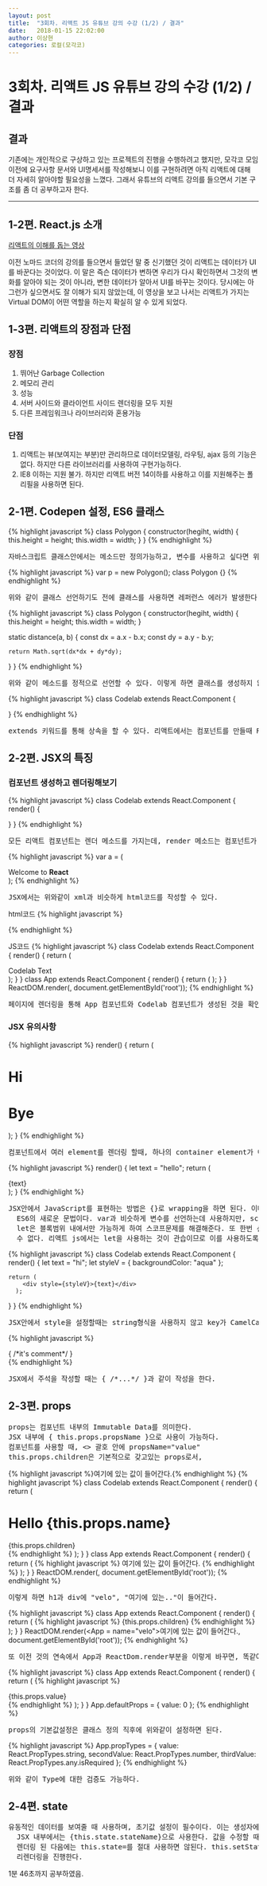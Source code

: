 ```yaml
---
layout: post
title:  "3회차. 리액트 JS 유튜브 강의 수강 (1/2) / 결과"
date:   2018-01-15 22:02:00
author: 이상현
categories: 로컬(모각코)
---
```


# 3회차. 리액트 JS 유튜브 강의 수강 (1/2) / 결과

## 결과

기존에는 개인적으로 구상하고 있는 프로젝트의 진행을 수행하려고 했지만, 모각코 모임이전에 요구사항 문서와 UI명세서를 작성해보니 이를 구현하려면 아직 리액트에 대해 더 자세히 알아야할 필요성을 느꼈다. 그래서 유튜브의 리액트 강의를 들으면서 기본 구조를 좀 더 공부하고자 한다.

---

## 1-2편. React.js 소개

[리액트의 이해를 돕는 영상](https://www.youtube.com/watch?v=BYbgopx44vo)

이전 노마드 코더의 강의를 들으면서 들었던 말 중 신기했던 것이 리액트는 데이터가 UI를 바꾼다는 것이었다. 이 말은 즉슨 데이터가 변하면 우리가 다시 확인하면서 그것의 변화를 알아야 되는 것이 아니라, 변한 데이터가 알아서 UI를 바꾸는 것이다. 당시에는 아 그런가 싶으면서도 잘 이해가 되지 않았는데, 이 영상을 보고 나서는 리액트가 가지는 Virtual DOM이 어떤 역할을 하는지 확실히 알 수 있게 되었다.

## 1-3편. 리액트의 장점과 단점

### 장점
1. 뛰어난 Garbage Collection
2. 메모리 관리
3. 성능
4. 서버 사이드와 클라이언트 사이드 렌더링을 모두 지원
5. 다른 프레임워크나 라이브러리와 혼용가능

### 단점
1. 리액트는 뷰(보여지는 부분)만 관리하므로 데이터모델링, 라우팅, ajax 등의 기능은 없다. 하지만 다른 라이브러리를 사용하여 구현가능하다.
2. IE8 이하는 지원 불가. 하지만 리액트 버전 14이하를 사용하고 이를 지원해주는 폴리필을 사용하면 된다.

## 2-1편. Codepen 설정, ES6 클래스

{% highlight javascript %}
class Polygon {
  constructor(hegiht, width) {
    this.height = height;
    this.width = width;
  }
}
{% endhighlight %}
<pre>자바스크립트 클래스안에서는 메소드만 정의가능하고, 변수를 사용하고 싶다면 위처럼 생성자를 통해 initialize를 해야한다.</pre>

{% highlight javascript %}
var p = new Polygon();
class Polygon {}
{% endhighlight %}
<pre>위와 같이 클래스 선언하기도 전에 클래스를 사용하면 레퍼런스 에러가 발생한다.</pre>

{% highlight javascript %}
class Polygon {
  constructor(hegiht, width) {
    this.height = height;
    this.width = width;
  }

  static distance(a, b) {
    const dx = a.x - b.x;
    const dy = a.y - b.y;

    return Math.sqrt(dx*dx + dy*dy);
  }
}
{% endhighlight %}
<pre>위와 같이 메소드를 정적으로 선언할 수 있다. 이렇게 하면 클래스를 생성하지 않고도 메소드를 사용할 수 있다는 차이점이 있다.</pre>

{% highlight javascript %}
class Codelab extends React.Component {

}
{% endhighlight %}
<pre>extends 키워드를 통해 상속을 할 수 있다. 리액트에서는 컴포넌트를 만들때 React.Component를 상속한다. 상속을 했을때 super키워드를 통해 상위 클래스에서 정의된 것에 접근할 수 있다.</pre>

## 2-2편. JSX의 특징

### 컴포넌트 생성하고 렌더링해보기
{% highlight javascript %}
class Codelab extends React.Component {
  render() {

  }
}
{% endhighlight %}
<pre>모든 리액트 컴포넌트는 렌더 메소드를 가지는데, render 메소드는 컴포넌트가 어떻게 생길지 정의를 해준다.</pre>

{% highlight javascript %}
var a = (
    <div>
      Welcome to <b>React</b>
    </div>
  );
{% endhighlight %}
<pre>JSX에서는 위와같이 xml과 비슷하게 html코드를 작성할 수 있다.</pre>

html코드
{% highlight javascript %}
<div id="root"></div>
{% endhighlight %}

JS코드
{% highlight javascript %}
class Codelab extends React.Component {
  render() {
    return (
      <div>Codelab Text</div>
      );
  }
}
class App extends React.Component {
  render() {
    return (
        <Codelab/>
      );
  }
}
ReactDOM.render(<App/>, document.getElementById('root'));
{% endhighlight %}
<pre>페이지에 렌더링을 통해 App 컴포넌트와 Codelab 컴포넌트가 생성된 것을 확인할 수 있었다.</pre>

### JSX 유의사항
{% highlight javascript %}
render() {
  return (
      <div>
        <h1>Hi</h1>
        <h1>Bye</h1>
      </div>
    );
}
{% endhighlight %}
<pre>컴포넌트에서 여러 element를 렌더링 할때, 하나의 container element가 이를 모두 포함하는 형태가 되어야 한다.</pre>

{% highlight javascript %}
render() {
  let text = "hello";
  return (
      <div>{text}</div>
    );
}
{% endhighlight %}
<pre>JSX안에서 JavaScript를 표현하는 방법은 {}로 wrapping을 하면 된다. 이때 let이라는 키워드는
  ES6의 새로운 문법이다. var과 비슷하게 변수를 선언하는데 사용하지만, scope가 함수단위인데 비해,
  let은 블록범위 내에서만 가능하게 하여 스코프문제를 해결해준다. 또 한번 선언이 되었으면 다시 선언될
  수 없다. 리액트 js에서는 let을 사용하는 것이 관습이므로 이를 사용하도록 한다.</pre>

{% highlight javascript %}
class Codelab extends React.Component {
  render() {
    let text = "hi";
    let styleV = {
      backgroundColor: "aqua"
    };

    return (
        <div style={styleV}>{text}</div>
      );
  }
}
{% endhighlight %}
<pre>JSX안에서 style을 설정할때는 string형식을 사용하지 않고 key가 CamelCase인 객체가 사용된다. (ex) background-Color X)</pre>

{% highlight javascript %}
<div>
{ /*it's comment*/ }
</div>
{% endhighlight %}
<pre>JSX에서 주석을 작성할 때는 { /*...*/ }과 같이 작성을 한다.</pre>

## 2-3편. props

<pre>props는 컴포넌트 내부의 Immutable Data를 의미한다.
JSX 내부에 { this.props.propsName }으로 사용이 가능하다.
컴포넌트를 사용할 때, <> 괄호 안에 propsName="value"
this.props.children은 기본적으로 갖고있는 props로서,</pre>
{% highlight javascript %}<Cpnt>여기에 있는 값이 들어간다.</Cpnt>{% endhighlight %}
{% highlight javascript %}
class Codelab extends React.Component {
  render() {
    return (
        <div>
          <h1>Hello {this.props.name}</h1>
          <div>{this.props.children}</div>
        </div>
        {% endhighlight %}
      );
  }
}
class App extends React.Component {
  render() {
    return (
      {% highlight javascript %}
        <Codelab name="velo">여기에 있는 값이 들어간다.</Codelab>
        {% endhighlight %}
      );
  }
}
ReactDOM.render(<App/>, document.getElementById('root'));
{% endhighlight %}
<pre>이렇게 하면 h1과 div에 "velo", "여기에 있는.."이 들어간다.</pre>

{% highlight javascript %}
class App extends React.Component {
  render() {
    return (
      {% highlight javascript %}
        <Codelab name={this.props.name}>{this.props.children}</Codelab>
        {% endhighlight %}
      );
  }
}
ReactDOM.render(<App = name="velo">여기에 있는 값이 들어간다.</App>, document.getElementById('root'));
{% endhighlight %}
<pre>또 이전 것의 연속에서 App과 ReactDom.render부분을 이렇게 바꾸면, 똑같이 동작한다.</pre>

{% highlight javascript %}
class App extends React.Component {
  render() {
    return (
      {% highlight javascript %}
        <div>{this.props.value}</div>
        {% endhighlight %}
      );
  }
}
App.defaultProps = {
  value: 0
};
{% endhighlight %}
<pre>props의 기본값설정은 클래스 정의 직후에 위와같이 설정하면 된다.</pre>

{% highlight javascript %}
App.propTypes = {
  value: React.PropTypes.string,
  secondValue: React.PropTypes.number,
  thirdValue: React.PropTypes.any.isRequired
};
{% endhighlight %}
<pre>위와 같이 Type에 대한 검증도 가능하다.</pre>

## 2-4편. state

<pre>유동적인 데이터를 보여줄 때 사용하며, 초기값 설정이 필수이다. 이는 생성자에서 this.state = {}으로 설정한다.
  JSX 내부에서는 {this.state.stateName}으로 사용한다. 값을 수정할 때에는 this.setState({...})로 변경하며,
  렌더링 된 다음에는 this.state=를 절대 사용하면 않된다. this.setState는 state를 변경하면서 안전한 방법으로
  리렌더링을 진행한다.</pre>

  1분 46초까지 공부하였음.
